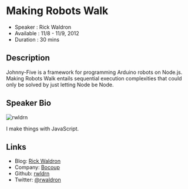 Making Robots Walk
========================

* Speaker   : Rick Waldron
* Available : 11/8 - 11/9, 2012
* Duration  : 30 mins

Description
-----------

Johnny-Five is a framework for programming Arduino robots on Node.js. Making Robots Walk entails sequential execution complexities that could only be solved by just letting Node be Node.

Speaker Bio
-----------

![rwldrn](https://raw.github.com/cascadiajs/cascadiajs.github.com/master/proposal/images/rwldrn.jpeg)


I make things with JavaScript.



Links
-----

* Blog: [Rick Waldron](http://weblog.bocoup.com/author/rick-waldron/)
* Company: [Bocoup](http://bocoup.com)
* Github: [rwldrn](http://github.com/rwldrn)
* Twitter: [@rwaldron](http://twitter.com/rwaldron)
